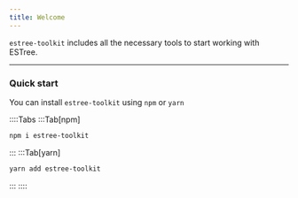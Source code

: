 ```yaml
---
title: Welcome
---
```


`estree-toolkit` includes all the necessary tools to start working with ESTree.

------------------------

### Quick start
You can install `estree-toolkit` using `npm` or `yarn`

::::Tabs
:::Tab[npm]
```bash
npm i estree-toolkit
```
:::
:::Tab[yarn]
```bash
yarn add estree-toolkit
```
:::
::::
